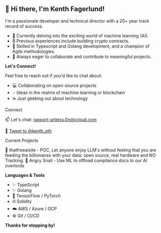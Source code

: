 ## 👋  Hi there, I'm Kenth Fagerlund! 

I'm a passionate developer and technical director with a 20+ year track record of success.  

* 🧠 Currently delving into the exciting world of machine learning (AI).
* ₿  Previous experiences include building crypto contracts.
* 🤝  Skilled in Typescript and Golang development, and a champion of Agile methodologies.
* 💖  Always eager to collaborate and contribute to meaningful projects.

**Let's Connect!**

Feel free to reach out if you'd like to chat about:

* 💻  Collaborating on open-source projects
* 💡  Ideas in the realms of machine learning or blockchain
* ☕️  Just geeking out about technology

Connect

📫 Let's chat: rapport-artless.0n@icloud.com

🔗 [Tweet to @kenth_eth](https://twitter.com/intent/tweet?screen_name=kenth_eth&ref_src=twsrc%5Etfw)

Current Projects

🎁 thatfreeaisite - POC, Let anyone enjoy LLM's without feeling that you are feeding the billionaires with your data: open source, real hardware and NO Tracking.
🐌 Angry Snail - Use ML to offload compliance docs to our AI overlords

**Languages & Tools**

* ✨ TypeScript
* ✨ Golang
* 🔎 TensorFlow / PyTorch 
* ⛓️ Solidity
* ☁️  AWS / Azure / GCP 
* ⚙️   Git / CI/CD

**Thanks for stopping by!** 
